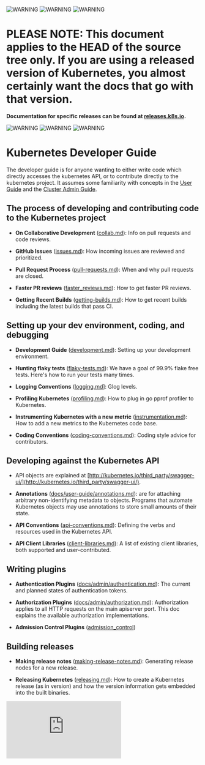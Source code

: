 <!-- BEGIN MUNGE: UNVERSIONED_WARNING -->

<!-- BEGIN STRIP_FOR_RELEASE -->

![WARNING](http://kubernetes.io/img/warning.png)
![WARNING](http://kubernetes.io/img/warning.png)
![WARNING](http://kubernetes.io/img/warning.png)

<h1>PLEASE NOTE: This document applies to the HEAD of the source
tree only. If you are using a released version of Kubernetes, you almost
certainly want the docs that go with that version.</h1>

<strong>Documentation for specific releases can be found at
[releases.k8s.io](http://releases.k8s.io).</strong>

![WARNING](http://kubernetes.io/img/warning.png)
![WARNING](http://kubernetes.io/img/warning.png)
![WARNING](http://kubernetes.io/img/warning.png)

<!-- END STRIP_FOR_RELEASE -->

<!-- END MUNGE: UNVERSIONED_WARNING -->
# Kubernetes Developer Guide

The developer guide is for anyone wanting to either write code which directly accesses the
kubernetes API, or to contribute directly to the kubernetes project.
It assumes some familiarity with concepts in the [User Guide](../user-guide/README.md) and the [Cluster Admin
Guide](../admin/README.md).


## The process of developing and contributing code to the Kubernetes project

* **On Collaborative Development** ([collab.md](collab.md)): Info on pull requests and code reviews.

* **GitHub Issues** ([issues.md](issues.md)): How incoming issues are reviewed and prioritized.

* **Pull Request Process** ([pull-requests.md](pull-requests.md)): When and why pull requests are closed.

* **Faster PR reviews** ([faster_reviews.md](faster_reviews.md)): How to get faster PR reviews.

* **Getting Recent Builds** ([getting-builds.md](getting-builds.md)): How to get recent builds including the latest builds that pass CI.


## Setting up your dev environment, coding, and debugging

* **Development Guide** ([development.md](development.md)): Setting up your development environment.

* **Hunting flaky tests** ([flaky-tests.md](flaky-tests.md)): We have a goal of 99.9% flake free tests.
  Here's how to run your tests many times.

* **Logging Conventions** ([logging.md](logging.md)]: Glog levels.

* **Profiling Kubernetes** ([profiling.md](profiling.md)): How to plug in go pprof profiler to Kubernetes.

* **Instrumenting Kubernetes with a new metric**
  ([instrumentation.md](instrumentation.md)): How to add a new metrics to the
  Kubernetes code base.

* **Coding Conventions** ([coding-conventions.md](coding-conventions.md)):
  Coding style advice for contributors.


## Developing against the Kubernetes API

* API objects are explained at [http://kubernetes.io/third_party/swagger-ui/](http://kubernetes.io/third_party/swagger-ui/).

* **Annotations** ([docs/user-guide/annotations.md](../user-guide/annotations.md)): are for attaching arbitrary non-identifying metadata to objects.
  Programs that automate Kubernetes objects may use annotations to store small amounts of their state.

* **API Conventions** ([api-conventions.md](api-conventions.md)):
  Defining the verbs and resources used in the Kubernetes API.

* **API Client Libraries** ([client-libraries.md](client-libraries.md)):
  A list of existing client libraries, both supported and user-contributed.


## Writing plugins

* **Authentication Plugins** ([docs/admin/authentication.md](../admin/authentication.md)):
  The current and planned states of authentication tokens.

* **Authorization Plugins** ([docs/admin/authorization.md](../admin/authorization.md)):
  Authorization applies to all HTTP requests on the main apiserver port.
  This doc explains the available authorization implementations.

* **Admission Control Plugins** ([admission_control](../design/admission_control.md))


## Building releases

* **Making release notes** ([making-release-notes.md](making-release-notes.md)): Generating release nodes for a new release.

* **Releasing Kubernetes** ([releasing.md](releasing.md)): How to create a Kubernetes release (as in version)
  and how the version information gets embedded into the built binaries.


<!-- BEGIN MUNGE: GENERATED_ANALYTICS -->
[![Analytics](https://kubernetes-site.appspot.com/UA-36037335-10/GitHub/docs/devel/README.md?pixel)]()
<!-- END MUNGE: GENERATED_ANALYTICS -->
